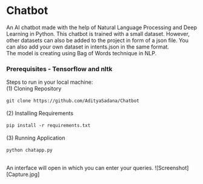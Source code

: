 # Chatbot
An AI chatbot made with the help of Natural Language Processing and Deep Learning in Python.
This chatbot is trained with a small dataset. However, other datasets can also be added to the project in form of a json file. You can also add your own dataset in intents.json in the same format.<br/>
The model is creating using Bag of Words technique in NLP.<br/>
### Prerequisites - Tensorflow and nltk
Steps to run in your local machine: <br/>
(1) Cloning Repository <br/><br/>
`git clone https://github.com/AdityaSadana/Chatbot`<br/><br/>
(2) Installing Requirements <br/><br/>
  `pip install -r requirements.txt`<br/><br/>
(3) Running Application <br/><br/>
  `python chatapp.py`<br/><br/>
  
An interface will open in which you can enter your queries.
![Screenshot][Capture.jpg]